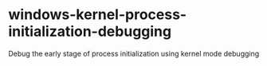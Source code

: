 # windows-kernel-process-initialization-debugging
Debug the early stage of process initialization using kernel mode debugging
